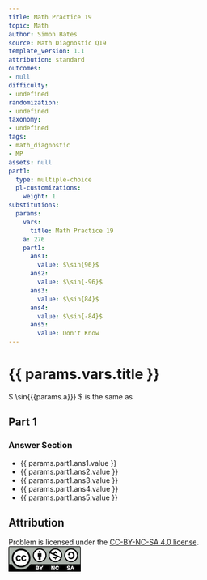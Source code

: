 ```yaml
---
title: Math Practice 19
topic: Math
author: Simon Bates
source: Math Diagnostic Q19
template_version: 1.1
attribution: standard
outcomes:
- null
difficulty:
- undefined
randomization:
- undefined
taxonomy:
- undefined
tags:
- math_diagnostic
- MP
assets: null
part1:
  type: multiple-choice
  pl-customizations:
    weight: 1
substitutions:
  params:
    vars:
      title: Math Practice 19
    a: 276
    part1:
      ans1:
        value: $\sin{96}$
      ans2:
        value: $\sin{-96}$
      ans3:
        value: $\sin{84}$
      ans4:
        value: $\sin{-84}$
      ans5:
        value: Don't Know
---
```

# {{ params.vars.title }}
$ \sin{{{params.a}}} $ is the same as

## Part 1

### Answer Section

- {{ params.part1.ans1.value }}
- {{ params.part1.ans2.value }}
- {{ params.part1.ans3.value }}
- {{ params.part1.ans4.value }}
- {{ params.part1.ans5.value }}

## Attribution

Problem is licensed under the [CC-BY-NC-SA 4.0 license](https://creativecommons.org/licenses/by-nc-sa/4.0/).<br> ![The Creative Commons 4.0 license requiring attribution-BY, non-commercial-NC, and share-alike-SA license.](https://raw.githubusercontent.com/firasm/bits/master/by-nc-sa.png)